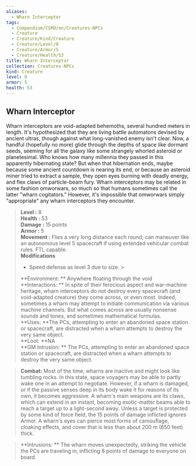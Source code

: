 ```yaml
---
aliases:
  - Wharn Interceptor
tags:
  - Compendium/CSRD/en/Creatures-NPCs
  - Creature
  - Creature/Kind/Creature
  - Creature/Level/8
  - Creature/Armor/5
  - Creature/Health/53
title: Wharn Interceptor
collection: Creatures-NPCs
kind: Creature
level: 8
armor: 5
health: 53
---
```

## Wharn Interceptor  
Wharn interceptors are void-adapted behemoths, several hundred meters in length. It's hypothesized that they are living battle automatons devised by ancient ultras, though against what long-vanished enemy isn't clear. Now, a handful (hopefully no more) glide through the depths of space like dormant seeds, seeming for all the galaxy like some strangely whorled asteroid or planetesimal. Who knows how many millennia they passed in this apparently hibernating state? But when that hibernation ends, maybe because some ancient countdown is nearing its end, or because an asteroid miner tried to extract a sample, they open eyes burning with deadly energy, and flex claws of particle-beam fury. Wharn interceptors may be related in some fashion omworwars, so much so that humans sometimes call the latter "wharn cogitators." However, it's impossible that omworwars simply "appropriate" any wharn interceptors they encounter.  

  
> **Level :** 8  
> **Health :** 53  
> **Damage :** 15 points  
> **Armor :** 5  
> **Movement :** Flies a very long distance each round; can maneuver like an autonomous level 5 spacecraft if using extended vehicular combat rules. FTL capable.  
> **Modifications**  
>- Speed defense as level 3 due to size. >
>  
> **Environment: ** Anywhere floating through the void  
> **Interactions: ** In spite of their ferocious aspect and war-machine heritage, wharn interceptors do not destroy every spacecraft (and void-adapted creature) they come across, or even most. Indeed, sometimes a wharn may attempt to initiate communication via various machine channels. But what comes across are usually nonsense sounds and tones, and sometimes mathematical formulas.  
> **Uses: **The PCs, attempting to enter an abandoned space station or spacecraft, are distracted when a wharn attempts to destroy the very same object.  
> **Loot: **NA  
> **GM Intrusion: ** The PCs, attempting to enter an abandoned space station or spacecraft, are distracted when a wharn attempts to destroy the very same object.  

> **Combat:** 
> Most of the time, wharns are inactive and might look like tumbling rocks. In this state, space voyagers may be able to partly wake one in an attempt to negotiate. However, if a wharn is damaged, or if the passive senses deep in its body wake it for reasons of its own, it becomes aggressive. A wharn's main weapons are its claws, which can extend in an instant, becoming exotic-matter beams able to reach a target up to a light-second away. Unless a target is protected by some kind of force field, the 15 points of damage inflicted ignores Armor. A wharn's eyes can pierce most forms of camouflage, cloaking effects, and cover that is less than about 200 m (650 feet) thick.  
  

> **Intrusions: ** 
> The wharn moves unexpectedly, striking the vehicle the PCs are traveling in, inflicting 8 points of damage to everyone on board.  
